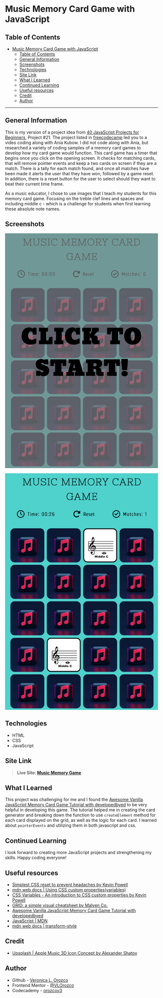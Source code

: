 # Music Memory Card Game with JavaScript

## Table of Contents

- [Music Memory Card Game with JavaScript](#music-memory-card-game-with-javascript)
  - [Table of Contents](#table-of-contents)
  - [General Information](#general-information)
  - [Screenshots](#screenshots)
  - [Technologies](#technologies)
  - [Site Link](#site-link)
  - [What I Learned](#what-i-learned)
  - [Continued Learning](#continued-learning)
  - [Useful resources](#useful-resources)
  - [Credit](#credit)
  - [Author](#author)

---

## General Information

This is my version of a project idea from [40 JavaScript Projects for Beginners](https://www.freecodecamp.org/news/javascript-projects-for-beginners/), Project #21. The project listed in [freecodecamp](https://www.freecodecamp.org/) led you to a video coding along with Ania Kubow. I did not code along with Ania, but researched a variety of coding samples of a memory card games to develop how my card game would function. This card game has a timer that begins once you click on the opening screen. It checks for matching cards, that will remove pointer events and keep a two cards on screen if they are a match. There is a tally for each match found, and once all matches have been made it alerts the user that they have won, followed by a game reset. In addition, there is a reset button for the user to select should they want to beat their current time frame.

As a music educator, I chose to use images that I teach my students for this memory card game. Focusing on the treble clef lines and spaces and including middle c - which is a challenge for students when first learning these absolute note names.

## Screenshots

![screenshot site](./assets/starting-screenshot.png)

![screenshot site with quote for message](./assets/game-screenshot.png)

## Technologies

- HTML
- CSS
- JavaScript

## Site Link

>**Live Site: [Music Memory Game](https://vlorozco.github.io/javascript-music-memory-game/)**

## What I Learned

This project was challenging for me and I found the [Awesome Vanilla JavaScript Memory Card Game Tutorial with developedbyed](https://www.youtube.com/watch?v=-tlb4tv4mC4&t=2265s) to be very helpful in developing this game. The tutorial helped me in creating the card generator and breaking down the function to use `createElement` method for each card displayed on the grid, as well as the logic for each card. I learned about `pointerEvents` and utilizing them in both javascript and css.

## Continued Learning

I look forward to creating more JavaScript projects and strengthening my skills. Happy coding everyone!

## Useful resources

- [Simplest CSS reset to prevent headaches by Kevin Powell](https://www.youtube.com/watch?v=2lyDv0wOQuQ)
- [mdn web docs | Using CSS custom properties(variables)](https://developer.mozilla.org/en-US/docs/Web/CSS/Using_CSS_custom_properties)
- [CSS Variables - An introduction to CSS custom properties by Kevin Powell](https://www.youtube.com/watch?v=PHO6TBq_auI&t=4s)
- [GRID: a simple visual cheatsheet by Malven Co.](https://grid.malven.co/)
- [Awesome Vanilla JavaScript Memory Card Game Tutorial with developedbyed](https://www.youtube.com/watch?v=-tlb4tv4mC4&t=2265s)
- [JavaScript | MDN](https://developer.mozilla.org/en-US/docs/Web/JavaScript)
- [mdn web docs | transform-style](https://developer.mozilla.org/en-US/docs/Web/CSS/transform-style)

## Credit

- [Upsplash | Apple Music 3D Icon Concept by Alexander Shatov](https://unsplash.com/@alexbemore?utm_source=unsplash&utm_medium=referral&utm_content=creditCopyText)

## Author

- Github - [Veronica L. Orozco](https://github.com/VLOrozco)
- Frontend Mentor - [@VLOrozco](https://www.frontendmentor.io/profile/VLOrozco)
- Codecademy - [orozcov3](https://www.codecademy.com/profiles/orozcoV3)
